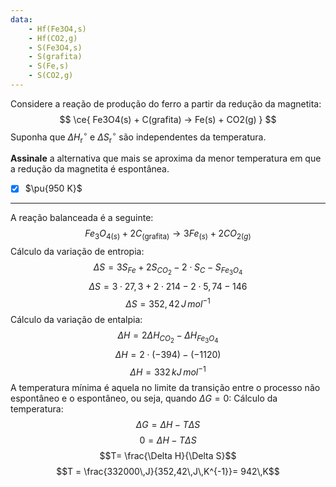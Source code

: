 ```yaml
---
data:
    - Hf(Fe3O4,s)
    - Hf(CO2,g)
    - S(Fe3O4,s)
    - S(grafita)
    - S(Fe,s)
    - S(CO2,g)
---
```


Considere a reação de produção do ferro a partir da redução da magnetita:
$$
    \ce{ Fe3O4(s) + C(grafita) -> Fe(s) + CO2(g) }
$$
Suponha que $\Delta H^\circ_\mathrm{r}$ e $\Delta S^\circ_\mathrm{r}$ são independentes da temperatura.

**Assinale** a alternativa que mais se aproxima da menor temperatura em que a redução da magnetita é espontânea.

- [x] $\pu{950 K}$

---

A reação balanceada é a seguinte:
$$Fe_{3}O_{4(s)}+2C_{(\text{grafita})} \rightarrow 3Fe_{(s)}+ 2CO_{2(g)} $$
Cálculo da variação de entropia:
$$\Delta S=  3S_{Fe}+  2S_{CO_{2}}- 2\cdot S_{C}-S_{Fe_{3}O_{4}}$$
$$\Delta S=3\cdot27,3+2\cdot214- 2\cdot 5,74-146$$
$$\Delta S=352,42\,J\,mol^{-1}$$
Cálculo da variação de entalpia:
$$\Delta H=   2\Delta H_{CO_{2}}-\Delta H_{Fe_{3}O_{4}}$$
$$\Delta H=2\cdot(-394) -(-1120)$$
$$\Delta H=332\,kJ\,mol^{-1}$$
A temperatura mínima é aquela no limite da transição entre o processo não espontâneo e o espontâneo, ou seja, quando $\Delta G=0$:
Cálculo da temperatura:
$$\Delta G= \Delta H - T \Delta S$$
$$0=\Delta H- T \Delta S$$
$$T= \frac{\Delta H}{\Delta S}$$
$$T = \frac{332000\,J}{352,42\,J\,K^{-1}}= 942\,K$$

